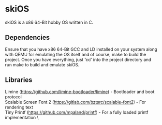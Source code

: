 # skiOS
skiOS is a x86 64-Bit hobby OS written in C.

## Dependencies
Ensure that you have x86 64-Bit GCC and LD installed on your system along with QEMU for emulating the OS itself and of course, make to build the
project. Once you have everything, just 'cd' into the project directory and run make to build and emulate skiOS.

## Libraries
Limine (https://github.com/limine-bootloader/limine) - Bootloader and boot protocol \
Scalable Screen Font 2 (https://gitlab.com/bztsrc/scalable-font2) - For rendering text \
Tiny Printf (https://github.com/mpaland/printf) - For a fully loaded printf implementation \

